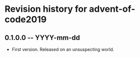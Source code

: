 # Revision history for advent-of-code2019

## 0.1.0.0 -- YYYY-mm-dd

* First version. Released on an unsuspecting world.
